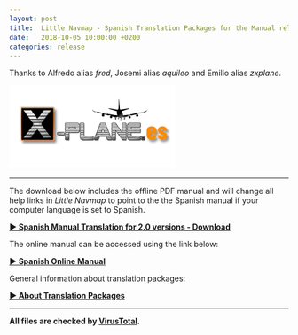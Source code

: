 ```yaml
---
layout: post
title:  Little Navmap - Spanish Translation Packages for the Manual released
date:   2018-10-05 10:00:00 +0200
categories: release
---
```


Thanks to Alfredo alias _fred_, Josemi alias _aquileo_ and Emilio alias _zxplane_.

[![X-PLANE.es](/assets/images/Firma_x-plane_es.png)](http://www.x-plane.es/)

----

The download below includes the offline PDF manual and will change all help links in _Little Navmap_ to point
to the the Spanish manual if your computer language is set to Spanish.

[**► Spanish Manual Translation for 2.0 versions - Download**](https://github.com/albar965/littlenavmap/releases/download/v2.0.3/LittleNavmap-language-package-manual-es-2.0.zip)

The online manual can be accessed using the link below:

[**► Spanish Online Manual**](https://albar965.gitbooks.io/little-navmap-user-manual/content/v/release/2.0/es/)

General information about translation packages:

[**► About Translation Packages**](/littlenavmaptranslations.html)

----

**All files are checked by [VirusTotal](https://www.virustotal.com).**

